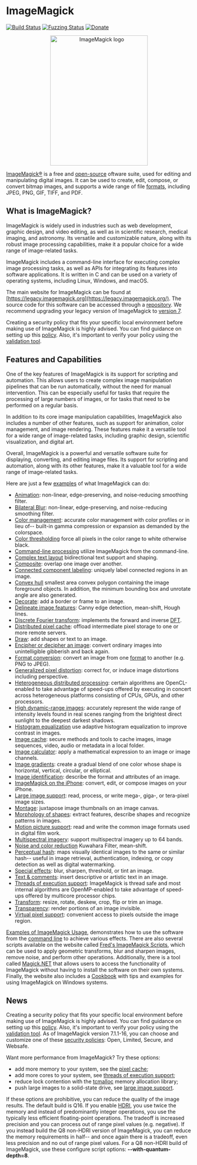 # ImageMagick

[![Build Status](https://github.com/ImageMagick/ImageMagick/workflows/main/badge.svg)](https://github.com/ImageMagick/ImageMagick/actions)
[![Fuzzing Status](https://oss-fuzz-build-logs.storage.googleapis.com/badges/imagemagick.svg)](https://bugs.chromium.org/p/oss-fuzz/issues/list?sort=-opened&can=1&q=proj:imagemagick)
[![Donate](https://img.shields.io/badge/%24-donate-ff00ff.svg)](https://github.com/sponsors/ImageMagick)

<p align="center">
<img align="center" src="https://legacy.imagemagick.org/image/wizard.png" alt="ImageMagick logo" width="265" height="353"/>
</p>

[ImageMagick®](https://legacy.imagemagick.org/) is a free and [open-source](https://legacy.imagemagick.org/script/license.php) oftware suite, used for editing and manipulating digital images. It can be used to create, edit, compose, or convert bitmap images, and supports a wide range of file [formats](https://legacy.imagemagick.org/script/formats.php), including JPEG, PNG, GIF, TIFF, and PDF.

## What is ImageMagick?

ImageMagick is widely used in industries such as web development, graphic design, and video editing, as well as in scientific research, medical imaging, and astronomy. Its versatile and customizable nature, along with its robust image processing capabilities, make it a popular choice for a wide range of image-related tasks.

ImageMagick includes a command-line interface for executing complex image processing tasks, as well as APIs for integrating its features into software applications. It is written in C and can be used on a variety of operating systems, including Linux, Windows, and macOS.

The main website for ImageMagick can be found at [https://legacy.imagemagick.org](https://legacy.imagemagick.org/). The source code for this software can be accessed through a [repository](https://github.com/ImageMagick/ImageMagick). We recommend upgrading your legacy version of ImageMagick to [version 7](https://imagemagick.org/).

Creating a security policy that fits your specific local environment before making use of ImageMagick is highly advised. You can find guidance on setting up this [policy](https://legacy.imagemagick.org/script/security-policy.php). Also, it's important to verify your policy using the [validation tool](https://legacy.imagemagick.org/script/security-policy.php).

## Features and Capabilities

One of the key features of ImageMagick is its support for scripting and automation. This allows users to create complex image manipulation pipelines that can be run automatically, without the need for manual intervention. This can be especially useful for tasks that require the processing of large numbers of images, or for tasks that need to be performed on a regular basis.

In addition to its core image manipulation capabilities, ImageMagick also includes a number of other features, such as support for animation, color management, and image rendering. These features make it a versatile tool for a wide range of image-related tasks, including graphic design, scientific visualization, and digital art.

Overall, ImageMagick is a powerful and versatile software suite for displaying, converting, and editing image files. Its support for scripting and automation, along with its other features, make it a valuable tool for a wide range of image-related tasks.

Here are just a few [examples](https://legacy.imagemagick.org/script/examples.php) of what ImageMagick can do:

* [Animation](https://legacy.imagemagick.org/script/command-line-options.php#bilateral-blur): non-linear, edge-preserving, and noise-reducing smoothing filter.
* [Bilateral Blur](https://legacy.imagemagick.org/script/command-line-options.php#bilateral-blur): non-linear, edge-preserving, and noise-reducing smoothing filter.
* [Color management](https://legacy.imagemagick.org/script/color-management.php): accurate color management with color profiles or in lieu of-- built-in gamma compression or expansion as demanded by the colorspace.
* [Color thresholding](https://legacy.imagemagick.org/script/color-management.php) force all pixels in the color range to white otherwise black.
* [Command-line processing](https://legacy.imagemagick.org/script/command-line-processing.php) utilize ImageMagick from the command-line.
* [Complex text layout](https://en.wikipedia.org/wiki/Complex_text_layout) bidirectional text support and shaping.
* [Composite](https://legacy.imagemagick.org/script/composite.php): overlap one image over another.
* [Connected component labeling](https://legacy.imagemagick.org/script/connected-components.php): uniquely label connected regions in an image.
* [Convex hull](https://legacy.imagemagick.org/script/convex-hull.php) smallest area convex polygon containing the image foreground objects. In addition, the minimum bounding box and unrotate angle are also generated.
* [Decorate](https://legacy.imagemagick.org/Usage/crop/): add a border or frame to an image.
* [Delineate image features](https://legacy.imagemagick.org/Usage/transform/#vision): Canny edge detection, mean-shift, Hough lines.
* [Discrete Fourier transform](https://legacy.imagemagick.org/Usage/fourier/): implements the forward and inverse [DFT](http://en.wikipedia.org/wiki/Discrete_Fourier_transform).
* [Distributed pixel cache](https://legacy.imagemagick.org/script/distribute-pixel-cache.php): offload intermediate pixel storage to one or more remote servers.
* [Draw](https://legacy.imagemagick.org/Usage/draw/): add shapes or text to an image.
* [Encipher or decipher an image](https://legacy.imagemagick.org/script/cipher.php): convert ordinary images into unintelligible gibberish and back again.
* [Format conversion](https://legacy.imagemagick.org/script/convert.php): convert an image from one [format](https://legacy.imagemagick.org/script/formats.php) to another (e.g.  PNG to JPEG).
* [Generalized pixel distortion](https://legacy.imagemagick.org/Usage/distorts/): correct for, or induce image distortions including perspective.
* [Heterogeneous distributed processing](https://legacy.imagemagick.org/script/architecture.php#distributed): certain algorithms are OpenCL-enabled to take advantage of speed-ups offered by executing in concert across heterogeneous platforms consisting of CPUs, GPUs, and other processors.
* [High dynamic-range images](https://legacy.imagemagick.org/script/high-dynamic-range.php): accurately represent the wide range of intensity levels found in real scenes ranging from the brightest direct sunlight to the deepest darkest shadows.
* [Histogram equalization](https://legacy.imagemagick.org/script/clahe.php) use adaptive histogram equalization to improve contrast in images.
* [Image cache](https://legacy.imagemagick.org/script/magick-cache.php): secure methods and tools to cache images, image sequences, video, audio or metadata in a local folder.
* [Image calculator](https://legacy.imagemagick.org/script/fx.php): apply a mathematical expression to an image or image channels.
* [Image gradients](https://legacy.imagemagick.org/script/gradient.php): create a gradual blend of one color whose shape is horizontal, vertical, circular, or elliptical.
* [Image identification](https://legacy.imagemagick.org/script/identify.php): describe the format and attributes of an image.
* [ImageMagick on the iPhone](https://legacy.imagemagick.org/script/download.php#iOS): convert, edit, or compose images on your iPhone.
* [Large image support](https://legacy.imagemagick.org/script/architecture.php#tera-pixel): read, process, or write mega-, giga-, or tera-pixel image sizes.
* [Montage](https://legacy.imagemagick.org/script/montage.php): juxtapose image thumbnails on an image canvas.
* [Morphology of shapes](https://legacy.imagemagick.org/Usage/morphology/): extract features, describe shapes and recognize patterns in images.
* [Motion picture support](https://legacy.imagemagick.org/script/motion-picture.php): read and write the common image formats used in digital film work.
* [Multispectral imagery](https://legacy.imagemagick.org/script/multispectral-imagery.php): support multispectral imagery up to 64 bands.
* [Noise and color reduction](https://legacy.imagemagick.org/Usage/transform/#vision) Kuwahara Filter, mean-shift.
* [Perceptual hash](http://www.fmwconcepts.com/misc_tests/perceptual_hash_test_results_510/index.html): maps visually identical images to the same or similar hash-- useful in image retrieval, authentication, indexing, or copy detection as well as digital watermarking.
* [Special effects](https://legacy.imagemagick.org/Usage/blur/): blur, sharpen, threshold, or tint an image.
* [Text & comments](https://legacy.imagemagick.org/Usage/text/): insert descriptive or artistic text in an image.
* [Threads of execution support](https://legacy.imagemagick.org/script/architecture.php#threads): ImageMagick is thread safe and most internal algorithms are OpenMP-enabled to take advantage of speed-ups offered by multicore processor chips.
* [Transform](https://legacy.imagemagick.org/Usage/resize/): resize, rotate, deskew, crop, flip or trim an image.
* [Transparency](https://legacy.imagemagick.org/Usage/masking/): render portions of an image invisible.
* [Virtual pixel support](https://legacy.imagemagick.org/script/architecture.php#virtual-pixels): convenient access to pixels outside the image region.

[Examples of ImageMagick Usage](https://legacy.imagemagick.org/Usage/), demonstrates how to use the software from the [command line](https://legacy.imagemagick.org/script/command-line-processing.php) to achieve various effects. There are also several scripts available on the website called [Fred's ImageMagick Scripts](http://www.fmwconcepts.com/imagemagick/), which can be used to apply geometric transforms, blur and sharpen images, remove noise, and perform other operations. Additionally, there is a tool called [Magick.NET](https://github.com/dlemstra/Magick.NET) that allows users to access the functionality of ImageMagick without having to install the software on their own systems. Finally, the website also includes a [Cookbook](http://im.snibgo.com/) with tips and examples for using ImageMagick on Windows systems.

## News

Creating a security policy that fits your specific local environment before making use of ImageMagick is highly advised. You can find guidance on setting up this [policy](https://legacy.imagemagick.org/script/security-policy.php). Also, it's important to verify your policy using the [validation tool](https://imagemagick-secevaluator.doyensec.com/). As of ImageMagick version 7.1.1-16, you can choose and customize one of these [security policies](https://legacy.imagemagick.org/script/security-policy.php): Open, Limited, Secure, and Websafe.


Want more performance from ImageMagick? Try these options:

* add more memory to your system, see the [pixel cache](https://legacy.imagemagick.org/script/architecture.php#cache);
* add more cores to your system, see [threads of execution support](https://legacy.imagemagick.org/script/architecture.php#threads);
* reduce lock contention with the [tcmalloc](http://goog-perftools.sourceforge.net/doc/tcmalloc.html) memory allocation library;
* push large images to a solid-state drive, see [large image support](https://legacy.imagemagick.org/script/architecture.php#tera-pixel).

If these options are prohibitive, you can reduce the quality of the image results. The default build is Q16. If you enable [HDRI](https://legacy.imagemagick.org/script/high-dynamic-range.php), you use twice the memory and instead of predominantly integer operations, you use the typically less efficient floating-point operations. The tradeoff is increased precision and you can process out of range pixel values (e.g. negative). If you instead build the Q8 non-HDRI version of ImageMagick, you can reduce the memory requirements in half-- and once again there is a tradeoff, even less precision and no out of range pixel values. For a Q8 non-HDRI build of ImageMagick, use these configure script options: **--with-quantum-depth=8**.
